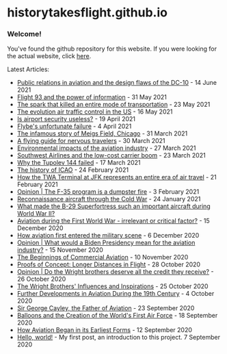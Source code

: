 # historytakesflight.github.io

### Welcome!
You've found the github repository for this website. If you were looking for the actual website, click <a href="https://historytakesflight.github.io/" target="_blank">here</a>. 

Latest Articles:
* [Public relations in aviation and the design flaws of the DC-10](https://historytakesflight.github.io/safety/dc-10) - 14 June 2021
* [Flight 93 and the power of information](https://historytakesflight.github.io/safety/flight-93) - 31 May 2021
* [The spark that killed an entire mode of transportation](https://historytakesflight.github.io/safety/hindenburg) - 23 May 2021
* [The evolution air traffic control in the US](https://historytakesflight.github.io/safety/atc) - 16 May 2021
* [Is airport security useless?](https://historytakesflight.github.io/safety/airport-security) - 19 April 2021
* [Flybe's unfortunate failure](https://historytakesflight.github.io/commercial/flybe) - 4 April 2021
* [The infamous story of Meigs Field, Chicago](https://historytakesflight.github.io/commercial/meigs-field) - 31 March 2021 
* [A flying guide for nervous travelers](https://historytakesflight.github.io/safety/nervous-flyers) - 30 March 2021
* [Environmental impacts of the aviation industry](https://historytakesflight.github.io/commercial/environment) - 27 March 2021
* [Southwest Airlines and the low-cost carrier boom](https://historytakesflight.github.io/commercial/lcc) - 23 March 2021
* [Why the Tupolev 144 failed](https://historytakesflight.github.io/commercial/tu-144) - 17 March 2021
* [The history of ICAO](https://historytakesflight.github.io/commercial/icao) - 24 February 2021
* [How the TWA Terminal at JFK represents an entire era of air travel](https://historytakesflight.github.io/commercial/twa-terminal) - 21 February 2021
* [Opinion | The F-35 program is a dumpster fire](https://historytakesflight.github.io/opinion/f-35) - 3 February 2021
* [Reconnaissance aircraft through the Cold War](https://historytakesflight.github.io/military/cold-war) - 24 January 2021
* [What made the B-29 Superfortress such an important aircraft during World War II?](https://historytakesflight.github.io/military/superfortress)
* [Aviation during the First World War - irrelevant or critical factor?](https://historytakesflight.github.io/military/first-world-wor) - 15 December 2020
* [How aviation first entered the military scene](https://historytakesflight.github.io/military/first-uses-of-aviation) - 6 December 2020
* [Opinion | What would a Biden Presidency mean for the aviation industry?](https://historytakesflight.github.io/opinion/biden-aviation-industry) - 15 November 2020
* [The Beginnings of Commercial Aviation](https://historytakesflight.github.io/beginnings/beginnings-of-commercial-aviation) - 10 November 2020
* [Proofs of Concept: Longer Distances in Flight](https://historytakesflight.github.io/beginnings/longer-distances) - 28 October 2020
* [Opinion | Do the Wright brothers deserve all the credit they receive?](https://historytakesflight.github.io/beginnings/wright-brothers-credit) - 26 October 2020
* [The Wright Brothers' Influences and Inspirations](https://historytakesflight.github.io/beginnings/wright-brothers-influences) - 25 October 2020
* [Further Developments in Aviation During the 19th Century](https://historytakesflight.github.io/beginnings/nineteenth-century) - 4 October 2020
* [Sir George Cayley, the Father of Aviation](https://historytakesflight.github.io/beginnings/george-cayley) - 23 September 2020
* [Balloons and the Creation of the World's First Air Force](https://historytakesflight.github.io/beginnings/balloons) - 18 September 2020
* [How Aviation Began in its Earliest Forms](https://historytakesflight.github.io/beginnings/earliest-forms) - 12 September 2020
* [Hello, world!](https://historytakesflight.github.io/misc/hello-world) - My first post, an introduction to this project. 7 September 2020
